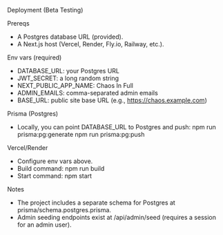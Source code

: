 Deployment (Beta Testing)

Prereqs
- A Postgres database URL (provided).
- A Next.js host (Vercel, Render, Fly.io, Railway, etc.).

Env vars (required)
- DATABASE_URL: your Postgres URL
- JWT_SECRET: a long random string
- NEXT_PUBLIC_APP_NAME: Chaos In Full
- ADMIN_EMAILS: comma-separated admin emails
- BASE_URL: public site base URL (e.g., https://chaos.example.com)

Prisma (Postgres)
- Locally, you can point DATABASE_URL to Postgres and push:
  npm run prisma:pg:generate
  npm run prisma:pg:push

Vercel/Render
- Configure env vars above.
- Build command: npm run build
- Start command: npm start

Notes
- The project includes a separate schema for Postgres at prisma/schema.postgres.prisma.
- Admin seeding endpoints exist at /api/admin/seed (requires a session for an admin user).
